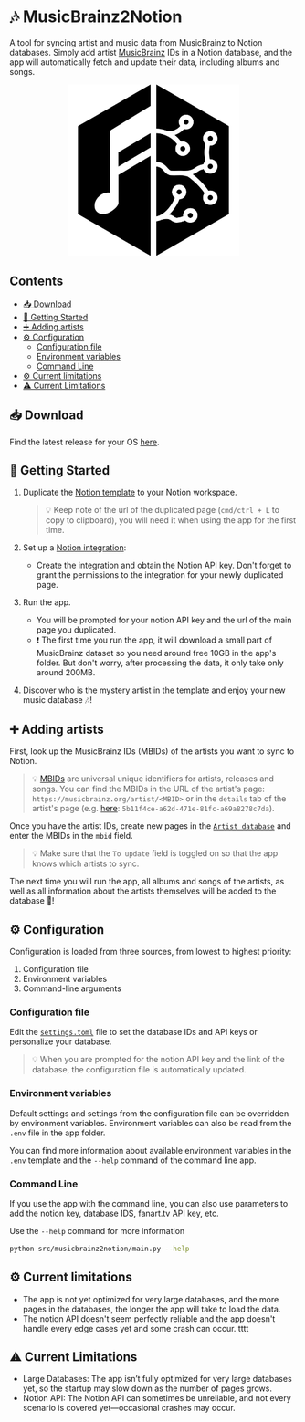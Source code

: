 # 🎶 MusicBrainz2Notion

<!-- TODO: Don't talk about MusicBrainz from the 1st paragraph, explain what it does on a high level and explain what is MusicBrainz -->
<!-- MusicBrainz2Notion is an automated tool that syncs artist and music data to Notion, making it easy to keep your music database up-to-date. By adding artist IDs to a Notion database, the app automatically retrieves and updates data about artists, albums, and songs, providing a centralized place to browse and organize your favorite music.
-->
A tool for syncing artist and music data from MusicBrainz to Notion databases.
Simply add artist [MusicBrainz](https://musicbrainz.org/) IDs in a Notion database, and the app will automatically fetch and update their data, including albums and songs.

<!-- TODO: Explain how it works (read the database, looks at `To update` artists and get the data of Artist, their albums and songs from MusicBrainz, and update the database) -->

<p align="center">
  <img src="media/musicbrainz_black_and_white.png" alt="Logo" width="300">
</p>

## Contents <!-- omit from toc -->

- [📥 Download](#-download)
- [🏃 Getting Started](#-getting-started)
- [➕ Adding artists](#-adding-artists)
- [⚙️ Configuration](#️-configuration)
  - [Configuration file](#configuration-file)
  - [Environment variables](#environment-variables)
  - [Command Line](#command-line)
- [⚙️ Current limitations](#️-current-limitations)
- [⚠️ Current Limitations](#️-current-limitations-1)

## 📥 Download

Find the latest release for your OS [here](https://github.com/Kajiih/MusicBrainz2Notion/releases/latest).

## 🏃 Getting Started

1. Duplicate the [Notion template](https://steel-pram-3bf.notion.site/El-Music-Box-2-0-10e20647c8df80368434ea6ac7208981) to your Notion workspace.
   > 💡 Keep note of the url of the duplicated page (`cmd/ctrl + L` to copy to clipboard), you will need it when using the app for the first time.

2. Set up a [Notion integration](https://developers.notion.com/docs/create-a-notion-integration#getting-started):
   - Create the integration and obtain the Notion API key. Don't forget to grant the permissions to the integration for your newly duplicated page.

3. Run the app.
    - You will be prompted for your notion API key and the url of the main page you duplicated.
    - ❗ The first time you run the app, it will download a small part of MusicBrainz dataset so you need around free 10GB in the app's folder. But don't worry, after processing the data, it only take only around 200MB.

4. Discover who is the mystery artist in the template and enjoy your new music database 🎶!

## ➕ Adding artists

First, look up the MusicBrainz IDs (MBIDs) of the artists you want to sync to Notion.

> 💡 [MBIDs](https://musicbrainz.org/doc/MusicBrainz_Identifier) are universal unique identifiers for artists, releases and songs. You can find the MBIDs in the URL of the artist's page: `https://musicbrainz.org/artist/<MBID>` or in the `details` tab of the artist's page (e.g. [here](https://musicbrainz.org/artist/5b11f4ce-a62d-471e-81fc-a69a8278c7da/details): `5b11f4ce-a62d-471e-81fc-a69a8278c7da`).

Once you have the artist IDs, create new pages in the [`Artist database`](https://steel-pram-3bf.notion.site/10e20647c8df80ae923cfa8e19d109d4?v=10e20647c8df81a58be0000cbafdcff3&pvs=4) and enter the MBIDs in the `mbid` field.

> 💡 Make sure that the `To update` field is toggled on so that the app knows which artists to sync.

The next time you will run the app, all albums and songs of the artists, as well as all information about the artists themselves will be added to the database 🎉!

## ⚙️ Configuration

Configuration is loaded from three sources, from lowest to highest priority:

 1. Configuration file
 2. Environment variables
 3. Command-line arguments

### Configuration file

Edit the [`settings.toml`](./settings.toml) file to set the database IDs and API keys or personalize your database.

> 💡 When you are prompted for the notion API key and the link of the database, the configuration file is automatically updated.

### Environment variables

Default settings and settings from the configuration file can be overridden by environment variables.
Environment variables can also be read from the `.env` file in the app folder.

You can find more information about available environment variables in the `.env` template and the `--help` command of the command line app.

### Command Line

If you use the app with the command line, you can also use parameters to add the notion key, database IDS, fanart.tv API key, etc.

Use the `--help` command for more information

```bash
python src/musicbrainz2notion/main.py --help
```

## ⚙️ Current limitations

- The app is not yet optimized for very large databases, and the more pages in the databases, the longer the app will take to load the data.
- The notion API doesn't seem perfectly reliable and the app doesn't handle every edge cases yet and some crash can occur.
tttt

## ⚠️ Current Limitations

- Large Databases: The app isn’t fully optimized for very large databases yet, so the startup may slow down as the number of pages grows.
- Notion API: The Notion API can sometimes be unreliable, and not every scenario is covered yet—occasional crashes may occur.
